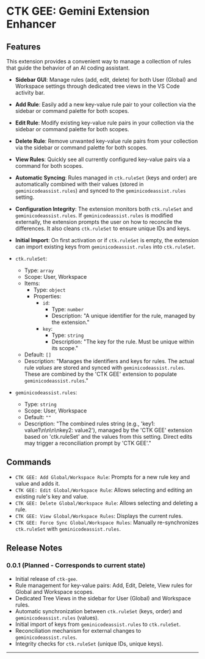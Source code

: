 # CTK GEE: Gemini Extension Enhancer

 ## Features

This extension provides a convenient way to manage a collection of rules that guide the behavior of an AI coding assistant.
*   **Sidebar GUI**: Manage rules (add, edit, delete) for both User (Global) and Workspace settings through dedicated tree views in the VS Code activity bar.
*   **Add Rule**: Easily add a new key-value rule pair to your collection via the sidebar or command palette for both scopes.
*   **Edit Rule**: Modify existing key-value rule pairs in your collection via the sidebar or command palette for both scopes.
*   **Delete Rule**: Remove unwanted key-value rule pairs from your collection via the sidebar or command palette for both scopes.
*   **View Rules**: Quickly see all currently configured key-value pairs via a command for both scopes.
*   **Automatic Syncing**: Rules managed in `ctk.ruleSet` (keys and order) are automatically combined with their values (stored in `geminicodeassist.rules`) and synced to the `geminicodeassist.rules` setting.
*   **Configuration Integrity**: The extension monitors both `ctk.ruleSet` and `geminicodeassist.rules`. If `geminicodeassist.rules` is modified externally, the extension prompts the user on how to reconcile the differences. It also cleans `ctk.ruleSet` to ensure unique IDs and keys.
*   **Initial Import**: On first activation or if `ctk.ruleSet` is empty, the extension can import existing keys from `geminicodeassist.rules` into `ctk.ruleSet`.



*   `ctk.ruleSet`:
    *   Type: `array`
    *   Scope: User, Workspace
    *   Items:
        *   Type: `object`
        *   Properties:
            *   `id`:
                *   Type: `number`
                *   Description: "A unique identifier for the rule, managed by the extension."
            *   `key`:
                *   Type: `string`
                *   Description: "The key for the rule. Must be unique within its scope."
    *   Default: `[]`
    *   Description: "Manages the identifiers and keys for rules. The actual rule *values* are stored and synced with `geminicodeassist.rules`. These are combined by the 'CTK GEE' extension to populate `geminicodeassist.rules`."
*   `geminicodeassist.rules`:
    *   Type: `string`
    *   Scope: User, Workspace
    *   Default: `""`
    *   Description: "The combined rules string (e.g., 'key1: value1\\n\\n\\n\\nkey2: value2'), managed by the 'CTK GEE' extension based on 'ctk.ruleSet' and the values from this setting. Direct edits may trigger a reconciliation prompt by 'CTK GEE'."

## Commands

*   `CTK GEE: Add Global/Workspace Rule`: Prompts for a new rule key and value and adds it.
*   `CTK GEE: Edit Global/Workspace Rule`: Allows selecting and editing an existing rule's key and value.
*   `CTK GEE: Delete Global/Workspace Rule`: Allows selecting and deleting a rule.
*   `CTK GEE: View Global/Workspace Rules`: Displays the current rules.
*   `CTK GEE: Force Sync Global/Workspace Rules`: Manually re-synchronizes `ctk.ruleSet` with `geminicodeassist.rules`.

 ## Release Notes
 
### 0.0.1 (Planned - Corresponds to current state)
 
*   Initial release of `ctk-gee`.
*   Rule management for key-value pairs: Add, Edit, Delete, View rules for Global and Workspace scopes.
*   Dedicated Tree Views in the sidebar for User (Global) and Workspace rules.
*   Automatic synchronization between `ctk.ruleSet` (keys, order) and `geminicodeassist.rules` (values).
*   Initial import of keys from `geminicodeassist.rules` to `ctk.ruleSet`.
*   Reconciliation mechanism for external changes to `geminicodeassist.rules`.
*   Integrity checks for `ctk.ruleSet` (unique IDs, unique keys).
 
 ---

